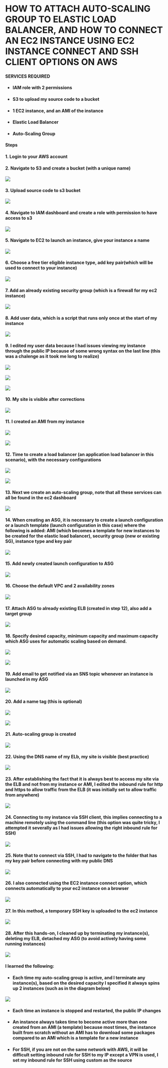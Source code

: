 # HOW TO ATTACH AUTO-SCALING GROUP TO ELASTIC LOAD BALANCER, AND HOW TO CONNECT AN EC2 INSTANCE USING EC2 INSTANCE CONNECT AND SSH CLIENT OPTIONS ON AWS

#### SERVICES REQUIRED
* #### IAM role with 2 permissions
* #### S3 to upload my source code to a bucket
* #### 1 EC2 instance, and an AMI of the instance
* #### Elastic Load Balancer
* #### Auto-Scaling Group

#### Steps
#### 1. Login to your AWS account
#### 2. Navigate to S3 and create a bucket (with a unique name)
![](images/asg.png)
#### 3. Upload source code to s3 bucket
![](images/asg1.png)
#### 4. Navigate to IAM dashboard and create a role with permission to have access to s3
![](images/asg2.png)
#### 5. Navigate to EC2 to launch an instance, give your instance a name
![](images/asg3.png)
#### 6. Choose a free tier eligible instance type, add key pair(which will be used to connect to your instance)
![](images/asg4.png)
#### 7. Add an already existing security group (which is a firewall for my ec2 instance)
![](images/asg5.png)
#### 8. Add user data, which is a script that runs only once at the start of my instance
![](images/asg6.png)
#### 9. I edited my user data because I had issues viewing my instance through the public IP because of some wrong syntax on the last line (this was a chalenge as it took me long to realize)
![](images/asg6_1.png) <br/><br/>
![](images/asg7.png) <br/><br/>
![](images/asg7_1.png)
#### 10. My site is visible after corrections
![](images/asg8.png)
#### 11. I created an AMI from my instance
![](images/asg11.png)<br/><br/>
![](images/asg12.png)
#### 12. Time to create a load balancer (an application load balancer in this scenario), with the necessary configurations
![](images/asg9.png)<br/><br/>
![](images/asg10.png)
#### 13. Next we create an auto-scaling group, note that all these services can all be found in the ec2 dashboard
![](images/asg13.png)
#### 14. When creating an ASG, it is necessary to create a launch configuration or a launch template (launch configuration in this case) where the following is added: AMI (which becomes a template for new instances to be created for the elastic load balancer), security group (new or existing SG), instance type and key pair
![](images/asg14.png)
#### 15. Add newly created launch configuration to ASG
![](images/asg15.png)
#### 16. Choose the default VPC and 2 availability zones
![](images/asg16.png)
#### 17. Attach ASG to already existing ELB (created in step 12), also add a target group
![](images/asg17.png)
#### 18. Specify desired capacity, minimum capacity and maximum capacity which ASG uses for automatic scaling based on demand.
![](images/asg18.png)<br/><br/>
![](images/asg19.png)
#### 19. Add email to get notified via an SNS topic whenever an instance is launched in my ASG
![](images/asg20.png)
#### 20. Add a name tag (this is optional)
![](images/asg21.png) <br/><br/>
![](images/asg22.png)
#### 21. Auto-scaling group is created
![](images/asg23.png)
#### 22. Using the DNS name of my ELb, my site is visible (best practice)
![](images/asg25.png)
#### 23. After establishing the fact that it is always best to access my site via the ELB and not from my instance or AMI, I edited the inbound rule for __http and https__ to allow traffic from the ELB (it was initially set to allow traffic from anywhere)
![](images/asg26_LI.jpg)
#### 24. Connecting to my instance via SSH client, this implies connecting to a machine remotely using the command line (this option was quite tricky, I attempted it severally as I had issues allowing the right inbound rule for SSH)
![](images/asg27.png)
#### 25. Note that to connect via SSH, I had to navigate to the folder that has my __key pair__ before connecting with my public DNS
![](images/asg27-1.png)
#### 26. I also connected using the EC2 instance connect option, which connects automatically to your ec2 instance on a browser
![](images/asg28-ic.png)
#### 27. In this method, a temporary SSH key is uploaded to the ec2 instance
![](images/asg28-ic-1.png)
#### 28. After this hands-on, I cleaned up by terminating my instance(s), deleting my ELB, detached my ASG (to avoid actively having some running instances)
![](images/asg29.png)

#### I learned the following:
* #### Each time my auto-scaling group is active, and I terminate any instance(s), based on the desired capacity I specified it always spins up 2 instances (such as in the diagram below) 
![](images/asg24.png)
* #### Each time an instance is stopped and restarted, the public IP changes
* #### An instance always takes time to become active more than one created from an AMI (a template) because most times, the instance built from scratch without an AMI has to download some packages compared to an AMI which is a template for a new instance
* #### For SSH, if you are not on the same network with AWS, it will be difficult setting inbound rule for SSH to my IP except a VPN is used, I set my inbound rule for SSH using custom as the source